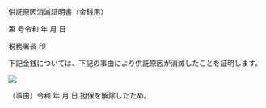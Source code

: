 供託原因消滅証明書（金銭用）

第 号令和 年 月 日

税務署長 印

下記金銭については、下記の事由により供託原因が消滅したことを証明します。

![](https://www.nta.go.jp/tmp/bcfadaaa-9760-4717-b6c0-14115483a4a9/images/6c5f1a4f4776a7ab88bc516f7b0ba7b0cacad71098bae8e4bc10d964a06a6b65.jpg)

（事由）令和 年 月 日 担保を解除したため。
